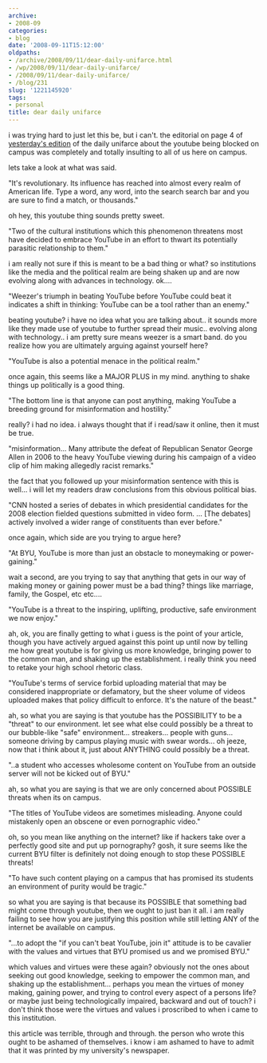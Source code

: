 ```yaml
---
archive:
- 2008-09
categories:
- blog
date: '2008-09-11T15:12:00'
oldpaths:
- /archive/2008/09/11/dear-daily-unifarce.html
- /wp/2008/09/11/dear-daily-unifarce/
- /2008/09/11/dear-daily-unifarce/
- /blog/231
slug: '1221145920'
tags:
- personal
title: dear daily unifarce
---
```


i was trying hard to just let this be, but i can't. the editorial on page
4 of [yesterday's edition][1] of the daily unifarce about the youtube
being blocked on campus was completely and totally insulting to all of us
here on campus.

lets take a look at what was said.

"It's revolutionary. Its influence has reached into almost every realm of
American life. Type a word, any word, into the search search bar and you
are sure to find a match, or thousands."

oh hey, this youtube thing sounds pretty sweet.

"Two of the cultural institutions which this phenomenon threatens most
have decided to embrace YouTube in an effort to thwart its potentially
parasitic relationship to them."

i am really not sure if this is meant to be a bad thing or what? so
institutions like the media and the political realm are being shaken up
and are now evolving along with advances in technology. ok....

"Weezer's triumph in beating YouTube before YouTube could beat it
indicates a shift in thinking: YouTube can be a tool rather than an
enemy."

beating youtube? i have no idea what you are talking about.. it sounds
more like they made use of youtube to further spread their music..
evolving along with technology.. i am pretty sure means weezer is a smart
band. do you realize how you are ultimately arguing against yourself here?

"YouTube is also a potential menace in the political realm."

once again, this seems like a MAJOR PLUS in my mind. anything to shake
things up politically is a good thing.

"The bottom line is that anyone can post anything, making YouTube
a breeding ground for misinformation and hostility."

really? i had no idea. i always thought that if i read/saw it online, then
it must be true.

"misinformation... Many attribute the defeat of Republican Senator George
Allen in 2006 to the heavy YouTube viewing during his campaign of a video
clip of him making allegedly racist remarks."

the fact that you followed up your misinformation sentence with this is
well... i will let my readers draw conclusions from this obvious political
bias.

"CNN hosted a series of debates in which presidential candidates for the
2008 election fielded questions submitted in video form. ... [The debates]
actively involved a wider range of constituents than ever before."

once again, which side are you trying to argue here?

"At BYU, YouTube is more than just an obstacle to moneymaking or
power-gaining."

wait a second, are you trying to say that anything that gets in our way of
making money or gaining power must be a bad thing? things like marriage,
family, the Gospel, etc etc....

"YouTube is a threat to the inspiring, uplifting, productive, safe
environment we now enjoy."

ah, ok, you are finally getting to what i guess is the point of your
article, though you have actively argued against this point up until now
by telling me how great youtube is for giving us more knowledge, bringing
power to the common man, and shaking up the establishment. i really think
you need to retake your high school rhetoric class.

"YouTube's terms of service forbid uploading material that may be
considered inappropriate or defamatory, but the sheer volume of videos
uploaded makes that policy difficult to enforce. It's the nature of the
beast."

ah, so what you are saying is that youtube has the POSSIBILITY to be
a "threat" to our environment. let see what else could possibly be
a threat to our bubble-like "safe" environment... streakers... people with
guns... someone driving by campus playing music with swear words... oh
jeeze, now that i think about it, just about ANYTHING could possibly be
a threat.

"..a student who accesses wholesome content on YouTube from an outside
server will not be kicked out of BYU."

ah, so what you are saying is that we are only concerned about POSSIBLE
threats when its on campus.

"The titles of YouTube videos are sometimes misleading. Anyone could
mistakenly open an obscene or even pornographic video."

oh, so you mean like anything on the internet? like if hackers take over
a perfectly good site and put up pornography? gosh, it sure seems like the
current BYU filter is definitely not doing enough to stop these POSSIBLE
threats!

"To have such content playing on a campus that has promised its students
an environment of purity would be tragic."

so what you are saying is that because its POSSIBLE that something bad
might come through youtube, then we ought to just ban it all. i am really
failing to see how you are justifying this position while still letting
ANY of the internet be available on campus.

"...to adopt the "if you can't beat YouTube, join it" attitude is to be
cavalier with the values and virtues that BYU promised us and we promised
BYU."

which values and virtues were these again? obviously not the ones about
seeking out good knowledge, seeking to empower the common man, and shaking
up the establishment... perhaps you mean the virtues of money making,
gaining power, and trying to control every aspect of a persons life? or
maybe just being technologically impaired, backward and out of touch?
i don't think those were the virtues and values i proscribed to when
i came to this institution.

this article was terrible, through and through. the person who wrote this
ought to be ashamed of themselves. i know i am ashamed to have to admit
that it was printed by my university's newspaper.

[1]: http://newnewsnet.byu.edu/pdf/du20080910.pdf

